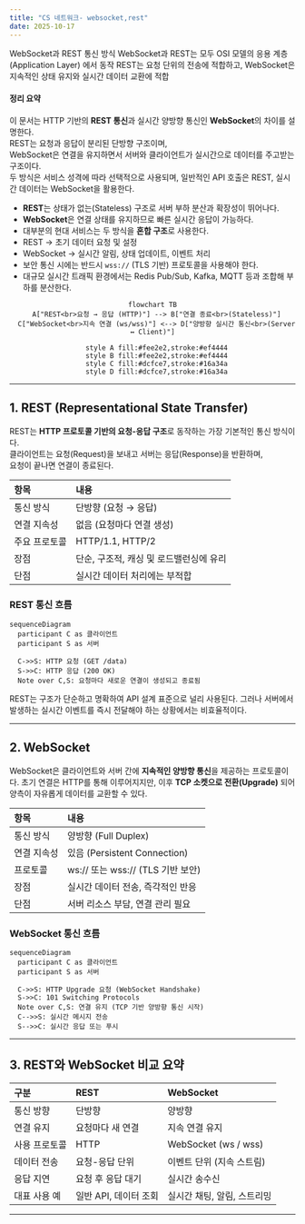 ```yaml
---
title: "CS 네트워크- websocket,rest"
date: 2025-10-17
---
```

WebSocket과 REST 통신 방식
WebSocket과 REST는 모두 OSI 모델의 응용 계층(Application Layer) 에서 동작
REST는 요청 단위의 전송에 적합하고, WebSocket은 지속적인 상태 유지와 실시간 데이터 교환에 적합

#### 정리 요약
이 문서는 HTTP 기반의 **REST 통신**과 실시간 양방향 통신인 **WebSocket**의 차이를 설명한다.  
REST는 요청과 응답이 분리된 단방향 구조이며,  
WebSocket은 연결을 유지하면서 서버와 클라이언트가 실시간으로 데이터를 주고받는 구조이다.  
두 방식은 서비스 성격에 따라 선택적으로 사용되며, 일반적인 API 호출은 REST, 실시간 데이터는 WebSocket을 활용한다.

* **REST**는 상태가 없는(Stateless) 구조로 서버 부하 분산과 확장성이 뛰어나다.
* **WebSocket**은 연결 상태를 유지하므로 빠른 실시간 응답이 가능하다.
* 대부분의 현대 서비스는 두 방식을 **혼합 구조**로 사용한다.
* REST → 초기 데이터 요청 및 설정
* WebSocket → 실시간 알림, 상태 업데이트, 이벤트 처리
* 보안 통신 시에는 반드시 `wss://` (TLS 기반) 프로토콜을 사용해야 한다.
* 대규모 실시간 트래픽 환경에서는 Redis Pub/Sub, Kafka, MQTT 등과 조합해 부하를 분산한다.

<div style="text-align:center;">

```mermaid
flowchart TB
  A["REST<br>요청 → 응답 (HTTP)"] --> B["연결 종료<br>(Stateless)"]
  C["WebSocket<br>지속 연결 (ws/wss)"] <--> D["양방향 실시간 통신<br>(Server ↔ Client)"]

  style A fill:#fee2e2,stroke:#ef4444
  style B fill:#fee2e2,stroke:#ef4444
  style C fill:#dcfce7,stroke:#16a34a
  style D fill:#dcfce7,stroke:#16a34a
```
</div>

---

## 1. REST (Representational State Transfer)

REST는 **HTTP 프로토콜 기반의 요청-응답 구조**로 동작하는 가장 기본적인 통신 방식이다.  
클라이언트는 요청(Request)을 보내고 서버는 응답(Response)을 반환하며,  
요청이 끝나면 연결이 종료된다.

| 항목 | 내용 |
|:--|:--|
| 통신 방식 | 단방향 (요청 → 응답) |
| 연결 지속성 | 없음 (요청마다 연결 생성) |
| 주요 프로토콜 | HTTP/1.1, HTTP/2 |
| 장점 | 단순, 구조적, 캐싱 및 로드밸런싱에 유리 |
| 단점 | 실시간 데이터 처리에는 부적합 |

### REST 통신 흐름

```mermaid
sequenceDiagram
  participant C as 클라이언트
  participant S as 서버

  C->>S: HTTP 요청 (GET /data)
  S->>C: HTTP 응답 (200 OK)
  Note over C,S: 요청마다 새로운 연결이 생성되고 종료됨
```

REST는 구조가 단순하고 명확하여 API 설계 표준으로 널리 사용된다.
그러나 서버에서 발생하는 실시간 이벤트를 즉시 전달해야 하는 상황에서는 비효율적이다.

---

## 2. WebSocket

WebSocket은 클라이언트와 서버 간에 **지속적인 양방향 통신**을 제공하는 프로토콜이다.
초기 연결은 HTTP를 통해 이루어지지만,
이후 **TCP 소켓으로 전환(Upgrade)** 되어 양측이 자유롭게 데이터를 교환할 수 있다.

| 항목     | 내용                          |
| :----- | :-------------------------- |
| 통신 방식  | 양방향 (Full Duplex)           |
| 연결 지속성 | 있음 (Persistent Connection)  |
| 프로토콜   | ws:// 또는 wss:// (TLS 기반 보안) |
| 장점     | 실시간 데이터 전송, 즉각적인 반응         |
| 단점     | 서버 리소스 부담, 연결 관리 필요         |

### WebSocket 통신 흐름

```mermaid
sequenceDiagram
  participant C as 클라이언트
  participant S as 서버

  C->>S: HTTP Upgrade 요청 (WebSocket Handshake)
  S->>C: 101 Switching Protocols
  Note over C,S: 연결 유지 (TCP 기반 양방향 통신 시작)
  C-->>S: 실시간 메시지 전송
  S-->>C: 실시간 응답 또는 푸시
```

---

## 3. REST와 WebSocket 비교 요약

| 구분      | REST           | WebSocket            |
| :------ | :------------- | :------------------- |
| 통신 방향   | 단방향            | 양방향                  |
| 연결 유지   | 요청마다 새 연결      | 지속 연결 유지             |
| 사용 프로토콜 | HTTP           | WebSocket (ws / wss) |
| 데이터 전송  | 요청-응답 단위       | 이벤트 단위 (지속 스트림)      |
| 응답 지연   | 요청 후 응답 대기     | 실시간 송수신              |
| 대표 사용 예 | 일반 API, 데이터 조회 | 실시간 채팅, 알림, 스트리밍     |

---



